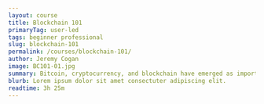 ```yaml
---
layout: course
title: Blockchain 101
primaryTag: user-led
tags: beginner professional
slug: blockchain-101
permalink: /courses/blockchain-101/
author: Jeremy Cogan
image: BC101-01.jpg
summary: Bitcoin, cryptocurrency, and blockchain have emerged as important technological implementations for individuals, governments and corporations alike. The goal of this course is to familiarize students with the unique characteristics of the blockchain and its many iterations and applications, from Bitcoin to smart contracts, decentralized networks, and consensus mechanisms.
blurb: Lorem ipsum dolor sit amet consectuter adipiscing elit.
readtime: 3h 25m
---
```

